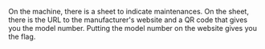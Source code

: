 On the machine, there is a sheet to indicate maintenances. On the sheet, there is the URL to the manufacturer's website and a QR code that gives you the model number. Putting the model number on the website gives you the flag.
